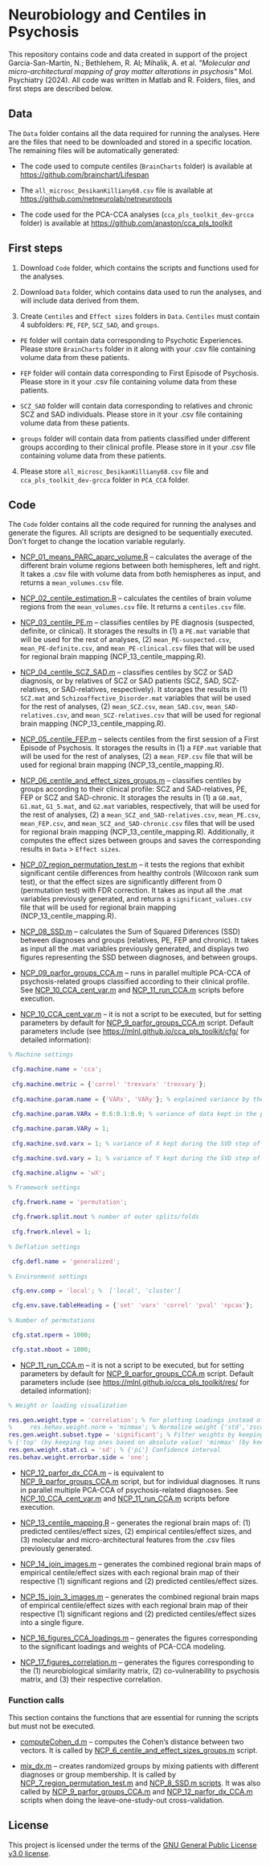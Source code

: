# Neurobiology and Centiles in Psychosis

This repository contains code and data created in support of the project García-San-Martín, N.; Bethlehem, R. AI; Mihalik, A. et al. *"Molecular and micro-architectural mapping of gray matter alterations in psychosis"* Mol. Psychiatry (2024). All code was written in Matlab and R. Folders, files, and first steps are described below.

## **Data**

The `Data` folder contains all the data required for running the analyses. Here are the files that need to be downloaded and stored in a specific location. The remaining files will be automatically generated:

-	The code used to compute centiles (`BrainCharts` folder) is available at https://github.com/brainchart/Lifespan

-	The `all_microsc_DesikanKilliany68.csv` file is available at https://github.com/netneurolab/netneurotools

-	The code used for the PCA-CCA analyses (`cca_pls_toolkit_dev-grcca` folder) is available at https://github.com/anaston/cca_pls_toolkit

## **First steps**

1.	Download `Code` folder, which contains the scripts and functions used for the analyses.

2.	Download `Data` folder, which contains data used to run the analyses, and will include data derived from them.

3.	Create `Centiles` and `Effect sizes` folders in `Data`. `Centiles` must contain 4 subfolders: `PE`, `FEP`, `SCZ_SAD`, and `groups`. 
-	`PE` folder will contain data corresponding to Psychotic Experiences. Please store `BrainCharts` folder in it along with your .csv file containing volume data from these patients.

-	`FEP` folder will contain data corresponding to First Episode of Psychosis. Please store in it your .csv file containing volume data from these patients.

-	`SCZ_SAD` folder will contain data corresponding to relatives and chronic SCZ and SAD individuals. Please store in it your .csv file containing volume data from these patients.

-	`groups` folder will contain data from patients classified under different groups according to their clinical profile. Please store in it your .csv file containing volume data from these patients.


4.	Please store `all_microsc_DesikanKilliany68.csv` file and `cca_pls_toolkit_dev-grcca` folder in `PCA_CCA` folder.


## **Code**

The `Code` folder contains all the code required for running the analyses and generate the figures. All scripts are designed to be sequentially executed. Don't forget to change the location variable regularly. 

-	[NCP_01_means_PARC_aparc_volume.R](Code/NCP_01_means_PARC_aparc_volume.R) – calculates the average of the different brain volume regions between both hemispheres, left and right. It takes a .csv file with volume data from both hemispheres as input, and returns a `mean_volumes.csv` file.

-	[NCP_02_centile_estimation.R](Code/NCP_02_centile_estimation.R) – calculates the centiles of brain volume regions from the `mean_volumes.csv` file. It returns a `centiles.csv` file.

-	[NCP_03_centile_PE.m](Code/NCP_03_centile_PE.m) – classifies centiles by PE diagnosis (suspected, definite, or clinical). It storages the results in (1) a `PE.mat` variable that will be used for the rest of analyses, (2) `mean_PE-suspected.csv`, `mean_PE-definite.csv`, and `mean_PE-clinical.csv` files that will be used for regional brain mapping (NCP_13_centile_mapping.R).

-	[NCP_04_centile_SCZ_SAD.m](Code/NCP_04_centile_SCZ_SAD.m) – classifies centiles by SCZ or SAD diagnosis, or by relatives of SCZ or SAD patients (SCZ, SAD, SCZ-relatives, or SAD-relatives, respectively). It storages the results in (1) `SCZ.mat` and `Schizoaffective_Disorder.mat` variables that will be used for the rest of analyses, (2) `mean_SCZ.csv`, `mean_SAD.csv`, `mean_SAD-relatives.csv`, and `mean_SCZ-relatives.csv` that will be used for regional brain mapping (NCP_13_centile_mapping.R).

-	[NCP_05_centile_FEP.m](Code/NCP_05_centile_FEP.m) – selects centiles from the first session of a First Episode of Psychosis. It storages the results in (1) a `FEP.mat` variable that will be used for the rest of analyses, (2) a `mean_FEP.csv` file that will be used for regional brain mapping (NCP_13_centile_mapping.R).

-	[NCP_06_centile_and_effect_sizes_groups.m](Code/NCP_06_centile_and_effect_sizes_groups.m) – classifies centiles by groups according to their clinical profile: SCZ and SAD-relatives, PE, FEP or SCZ and SAD-chronic. It storages the results in (1) a `G0.mat`, `G1.mat`, `G1_5.mat`, and `G2.mat` variables, respectively, that will be used for the rest of analyses, (2) a `mean_SCZ_and_SAD-relatives.csv`, `mean_PE.csv`, `mean_FEP.csv`, and `mean_SCZ_and_SAD-chronic.csv` files that will be used for regional brain mapping (NCP_13_centile_mapping.R). Additionally, it computes the effect sizes between groups and saves the corresponding results in `Data` > `Effect sizes`.

-	[NCP_07_region_permutation_test.m](Code/NCP_07_region_permutation_test.m) – it tests the regions that exhibit significant centile differences from healthy controls (Wilcoxon rank sum test), or that the effect sizes are significantly different from 0 (permutation test) with FDR correction. It takes as input all the .mat variables previously generated, and returns a `significant_values.csv` file that will be used for regional brain mapping (NCP_13_centile_mapping.R).

-	[NCP_08_SSD.m](Code/NCP_08_SSD.m) – calculates the Sum of Squared Diferences (SSD) between diagnoses and groups (relatives, PE, FEP and chronic). It takes as input all the .mat variables previously generated, and displays two figures representing the SSD between diagnoses, and between groups.

-	[NCP_09_parfor_groups_CCA.m](Code/NCP_09_parfor_groups_CCA.m) – runs in parallel multiple PCA-CCA of psychosis-related groups classified according to their clinical profile. See [NCP_10_CCA_cent_var.m](Code/NCP_10_CCA_cent_var.m) and [NCP_11_run_CCA.m](Code/NCP_11_run_CCA.m) scripts before execution.
 
-	[NCP_10_CCA_cent_var.m](Code/NCP_10_CCA_cent_var.m) – it is not a script to be executed, but for setting parameters by default for [NCP_9_parfor_groups_CCA.m](Code/NCP_09_parfor_groups_CCA.m) script. Default parameters include (see https://mlnl.github.io/cca_pls_toolkit/cfg/ for detailed information):

```matlab
% Machine settings

 cfg.machine.name = 'cca';
 
 cfg.machine.metric = {'correl' 'trexvarx' 'trexvary'}; 
 
 cfg.machine.param.name = {'VARx', 'VARy'}; % explained variance by the PCA components

 cfg.machine.param.VARx = 0.6:0.1:0.9; % variance of data kept in the principal components during the SVD step of PCA-CCA  
 
 cfg.machine.param.VARy = 1;   
 
 cfg.machine.svd.varx = 1; % variance of X kept during the SVD step of PCA-CCA 

 cfg.machine.svd.vary = 1; % variance of Y kept during the SVD step of PCA-CCA

 cfg.machine.alignw = 'wX';

% Framework settings

 cfg.frwork.name = 'permutation';     
 
 cfg.frwork.split.nout % number of outer splits/folds
 
 cfg.frwork.nlevel = 1;
    
% Deflation settings

 cfg.defl.name = 'generalized'; 
    
% Environment settings

 cfg.env.comp = 'local'; %  ['local', 'cluster']

 cfg.env.save.tableHeading = {'set' 'varx' 'correl' 'pval' 'npcax'};
    
% Number of permutations

 cfg.stat.nperm = 1000;

 cfg.stat.nboot = 1000;

```

-	[NCP_11_run_CCA.m](Code/NCP_11_run_CCA.m) – it is not a script to be executed, but for setting parameters by default for [NCP_9_parfor_groups_CCA.m](Code/NCP_09_parfor_groups_CCA.m) script. Default parameters include (see https://mlnl.github.io/cca_pls_toolkit/res/ for detailed information):

```matlab
% Weight or loading visualization

res.gen.weight.type = 'correlation'; % for plotting Loadings instead of weights
%     res.behav.weight.norm = 'minmax'; % Normalize weight {'std','zscore'}
res.gen.weight.subset.type = 'significant'; % Filter weights by keeping only significant ones 
% {'top' (by keeping top ones based on absolute value) 'minmax' (by keeping top positive and negative ones)}
res.gen.weight.stat.ci = 'sd'; % {'pi'} Confidence interval
res.behav.weight.errorbar.side = 'one';

```
-	[NCP_12_parfor_dx_CCA.m](Code/NCP_12_parfor_dx_CCA.m) – is equivalent to [NCP_9_parfor_groups_CCA.m](Code/NCP_09_parfor_groups_CCA.m) script, but for individual diagnoses. It runs in parallel multiple PCA-CCA of psychosis-related diagnoses. See [NCP_10_CCA_cent_var.m](Code/NCP_10_CCA_cent_var.m) and [NCP_11_run_CCA.m](Code/NCP_11_run_CCA.m) scripts before execution.

-	[NCP_13_centile_mapping.R](Code/NCP_13_centile_mapping.R) – generates the regional brain maps of: (1) predicted centiles/effect sizes, (2) empirical centiles/effect sizes, and (3) molecular and micro-architectural features from the .csv files previously generated.

-	[NCP_14_join_images.m](Code/NCP_14_join_images.m) – generates the combined regional brain maps of empirical centile/effect sizes with each regional brain map of their respective (1) significant regions and (2) predicted centiles/effect sizes.

-	[NCP_15_join_3_images.m](Code/NCP_15_join_3_images.m) – generates the combined regional brain maps of empirical centile/effect sizes with each regional brain map of their respective (1) significant regions and (2) predicted centiles/effect sizes into a single figure.

-	[NCP_16_figures_CCA_loadings.m](Code/NCP_16_figures_CCA_loadings.m) – generates the figures corresponding to the significant loadings and weights of PCA-CCA modeling.

-	[NCP_17_figures_correlation.m](Code/NCP_17_figures_correlation.m) – generates the figures corresponding to the (1) neurobiological similarity matrix, (2) co-vulnerability to psychosis matrix, and (3) their respective correlation.


### **Function calls**

This section contains the functions that are essential for running the scripts but must not be executed.

-	[computeCohen_d.m](Code/computeCohen_d.m) – computes the Cohen’s distance between two vectors. It is called by [NCP_6_centile_and_effect_sizes_groups.m](Code/NCP_06_centile_and_effect_sizes_groups.m) script.

-	[mix_dx.m](Code/mix_dx.m) – creates randomized groups by mixing patients with different diagnoses or group membership. It is called by [NCP_7_region_permutation_test.m](Code/NCP_07_region_permutation_test.m) and [NCP_8_SSD.m scripts](Code/NCP_08_SSD.m). It was also called by [NCP_9_parfor_groups_CCA.m](Code/NCP_09_parfor_groups_CCA.m) and [NCP_12_parfor_dx_CCA.m](Code/NCP_12_parfor_dx_CCA.m) scripts when doing the leave-one-study-out cross-validation.


## **License**

This project is licensed under the terms of the [GNU General Public License v3.0 license](LICENSE).

